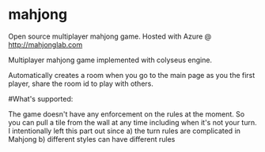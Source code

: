 # mahjong
Open source multiplayer mahjong game. Hosted with Azure @ http://mahjonglab.com

Multiplayer mahjong game implemented with colyseus engine. 

Automatically creates a room when you go to the main page as you the first player, share the room id to play with others. 

#What's supported: 

The game doesn't have any enforcement on the rules at the moment. So you can pull a tile from the wall at any time including when it's not your turn. 
I intentionally left this part out since 
  a) the turn rules are complicated in Mahjong
  b) different styles can have different rules
  

